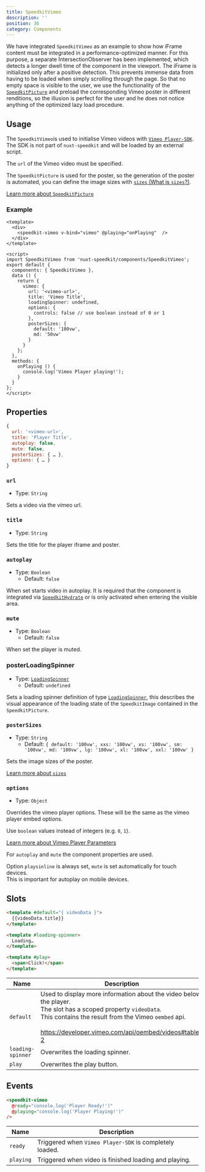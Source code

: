 ```yaml
---
title: SpeedkitVimeo
description: ''
position: 36
category: Components
---
```


We have integrated `SpeedkitVimeo`  as an example to show how iFrame content must be integrated in a performance-optimized manner.
For this purpose, a separate IntersectionObserver has been implemented, which detects a longer dwell time of the component in the viewport. The iFrame is initialized only after a positive detection. This prevents immense data from having to be loaded when simply scrolling through the page.
So that no empty space is visible to the user, we use the functionality of the [`SpeedkitPicture`](/components/speedkit-picture) and preload the corresponding Vimeo poster in different renditions, so the illusion is perfect for the user and he does not notice anything of the optimized lazy load procedure.

## Usage

The `SpeedkitVimeo`is used to initialise Vimeo videos with [`Vimeo Player-SDK`](https://developer.vimeo.com/player/sdk/).  
<alert>The SDK is not part of `nuxt-speedkit` and will be loaded by an external script.</alert>

The `url` of the Vimeo video must be specified.  

The `SpeedkitPicture` is used for the poster, so the generation of the poster is automated, you can define the image sizes with [`sizes` (What is `sizes`?)](/components/speedkit-image#source). 



[Learn more about `SpeedkitPicture`](/components/speedkit-picture)

### Example

````vue
<template>
  <div>
    <speedkit-vimeo v-bind="vimeo" @playing="onPlaying"  />
  </div>
</template>

<script>
import SpeedkitVimeo from 'nuxt-speedkit/components/SpeedkitVimeo';
export default {
  components: { SpeedkitVimeo },
  data () {
    return {
      vimeo: {
        url: '<vimeo-url>',
        title: 'Vimeo Title',
        loadingSpinner: undefined,
        options: {
          controls: false // use boolean instead of 0 or 1
        },
        posterSizes: {
          default: '100vw',
          md: '50vw'
        }
      }
    };
  },
  methods: {
    onPlaying () {
      console.log('Vimeo Player playing!');
    }
  }
};
</script>
````

## Properties

````js
{
  url: '<vimeo-url>',
  title: 'Player Title',
  autoplay: false,
  mute: false,
  posterSizes: { … },
  options: { … }
}
````

### `url`
- Type: `String`

Sets a video via the vimeo url.
 
### `title`
- Type: `String`

Sets the title for the player iframe and poster.

### `autoplay`
- Type: `Boolean`
  - Default: `false`

When set starts video in autoplay. It is required that the component is integrated via [`SpeedkitHydrate`](/usage#import-components) or is only activated when entering the visible area.

### `mute`
- Type: `Boolean`
  - Default: `false`

When set the player is muted.

### posterLoadingSpinner
- Type: [`LoadingSpinner`](#)
  - Default: `undefined`

Sets a loading spinner definition of type [`LoadingSpinner`](#), this describes the visual appearance of the loading state of the `SpeedkitImage` contained in the `SpeedkitPicture`.

### `posterSizes`
- Type: `String`
  - Default: `{ default: '100vw', xxs: '100vw', xs: '100vw', sm: '100vw', md: '100vw', lg: '100vw', xl: '100vw', xxl: '100vw' }`

Sets the image sizes of the poster.

[Learn more about `sizes`](/components/speedkit-image#source)

### `options`
- Type: `Object`

Overrides the vimeo player options. These will be the same as the vimeo player embed options.

Use `boolean` values instead of integers (e.g. `0`, `1`).

[Learn more about Vimeo Player Parameters](https://developer.vimeo.com/player/sdk/embed)

<alert type="warning">

For `autoplay` and `mute` the component properties are used.

Option `playsinline` is always set, `mute` is set automatically for touch devices.  
This is important for autoplay on mobile devices.

</alert>

## Slots

````html
<template #default="{ videoData }">
  {{videoData.title}}
</template>

<template #loading-spinner>
  Loading…
</template>

<template #play>
  <span>Click!</span>
</template>
````

| Name              | Description                                                                                                                                                                                                                              |
| ----------------- | ---------------------------------------------------------------------------------------------------------------------------------------------------------------------------------------------------------------------------------------- |
| `default`         | Used to display more information about the video below the player.<br>The slot has a scoped property `videoData`. <br>This contains the result from the Vimeo `oembed` api.<br><br>https://developer.vimeo.com/api/oembed/videos#table-2 |
| `loading-spinner` | Overwrites the loading spinner.                                                                                                                                                                                                          |
| `play`            | Overwrites the play button.                                                                                                                                                                                                              |


## Events

````html
<speedkit-vimeo 
  @ready="console.log('Player Ready!')" 
  @playing="console.log('Player Playing!')" 
/>
````

| Name      | Description                                             |
| --------- | ------------------------------------------------------- |
| `ready`   | Triggered when `Vimeo Player-SDK` is completely loaded. |
| `playing` | Triggered when video is finished loading and playing.   |
